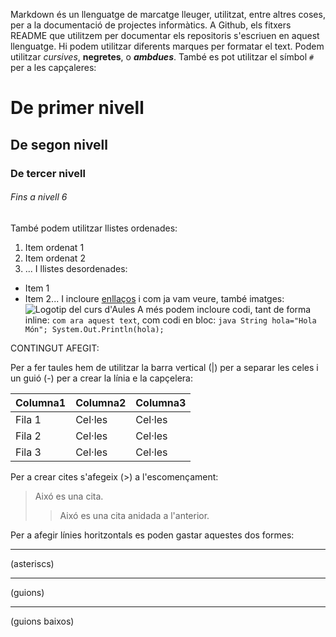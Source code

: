 Markdown és un llenguatge de marcatge lleuger, utilitzat, entre altres coses, per a la
documentació de projectes informàtics.
A Github, els fitxers README que utilitzem per documentar els repositoris s'escriuen en
aquest llenguatge.
Hi podem utilitzar diferents marques per formatar el text. Podem utilitzar *cursives*,
**negretes**, o ***ambdues***. També es pot utilitzar el símbol `#` per a les capçaleres:
# De primer nivell
## De segon nivell
### De tercer nivell
###### Fins a nivell 6
També podem utilitzar llistes ordenades:
1. Item ordenat 1
2. Item ordenat 2
3. ...
I llistes desordenades:
* Item 1
* Item 2...
I incloure [enllaços](https://github.com/mapp-edu/elmeuPrimerRepo/) i com ja vam veure,
també imatges:
![Logotip del curs d'Aules](imatges/ed_github.png)
A més podem incloure codi, tant de forma inline: `com ara aquest text`, com codi en bloc:
`java
String hola="Hola Món";
System.Out.Println(hola);
`

CONTINGUT AFEGIT: 

Per a fer taules hem de utilitzar la barra vertical (|) per a separar les celes i un guió (-) per a crear la línia e la capçelera:

| Columna1 | Columna2 | Columna3 |
|----------|----------|----------|
| Fila 1   | Cel·les  | Cel·les  |
| Fila 2   | Cel·les  | Cel·les  |
| Fila 3   | Cel·les  | Cel·les  |

Per a crear cites s'afegeix (>) a l'escomençament:

> Aixó es una cita.
>> Aixó es una cita anidada a l'anterior.

Per a afegir línies horitzontals es poden gastar aquestes dos formes:

*** 
(asteriscs)

--- 
(guions)

___ 
(guions baixos)

